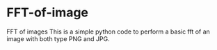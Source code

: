 # FFT-of-image
FFT of images
This is a simple python code to perform a basic fft of an image with both type PNG and JPG.
